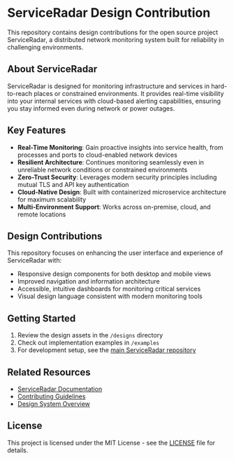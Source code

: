 # ServiceRadar Design Contribution

This repository contains design contributions for the open source project ServiceRadar, a distributed network monitoring system built for reliability in challenging environments.

## About ServiceRadar

ServiceRadar is designed for monitoring infrastructure and services in hard-to-reach places or constrained environments. It provides real-time visibility into your internal services with cloud-based alerting capabilities, ensuring you stay informed even during network or power outages.

## Key Features

- **Real-Time Monitoring**: Gain proactive insights into service health, from processes and ports to cloud-enabled network devices
- **Resilient Architecture**: Continues monitoring seamlessly even in unreliable network conditions or constrained environments
- **Zero-Trust Security**: Leverages modern security principles including mutual TLS and API key authentication
- **Cloud-Native Design**: Built with containerized microservice architecture for maximum scalability
- **Multi-Environment Support**: Works across on-premise, cloud, and remote locations

## Design Contributions

This repository focuses on enhancing the user interface and experience of ServiceRadar with:
- Responsive design components for both desktop and mobile views
- Improved navigation and information architecture
- Accessible, intuitive dashboards for monitoring critical services
- Visual design language consistent with modern monitoring tools

## Getting Started

1. Review the design assets in the `/designs` directory
2. Check out implementation examples in `/examples`
3. For development setup, see the [main ServiceRadar repository](https://github.com/serviceradar/serviceradar)

## Related Resources

- [ServiceRadar Documentation](https://docs.serviceradar.io)
- [Contributing Guidelines](CONTRIBUTING.md)
- [Design System Overview](DESIGN.md)

## License

This project is licensed under the MIT License - see the [LICENSE](LICENSE) file for details.
